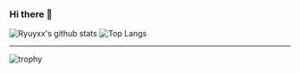 ### Hi there 👋


![Ryuyxx's github stats](https://github-readme-stats.vercel.app/api?username=Ryuyxx&count_private=true&show_icons=true&theme=react&hide=prs)
![Top Langs](https://github-readme-stats.vercel.app/api/top-langs/?username=Ryuyxx&hide=jupyter%20notebook&layout=compact&theme=react)  

<!--
![Ryuyxx's wakatime stats](https://github-readme-stats.vercel.app/api/wakatime?username=Ryuyxx&layout=compact&theme=react)
-->
***
![trophy](https://github-profile-trophy.vercel.app/?username=ryuyxx&theme=onedark&title=Joined2020,Stars,Commit,Repositories,Followers,Issues)


<!--
**Ryuyxx/Ryuyxx** is a ✨ _special_ ✨ repository because its `README.md` (this file) appears on your GitHub profile.

Here are some ideas to get you started:

- 🔭 I’m currently working on ...
- 🌱 I’m currently learning ...
- 👯 I’m looking to collaborate on ...
- 🤔 I’m looking for help with ...
- 💬 Ask me about ...
- 📫 How to reach me: ...
- 😄 Pronouns: ...
- ⚡ Fun fact: ...

- 🌱 I’m currently learning ML/DL
- 💬 Ask me about future world
- ⚡ Fun fact: I am AI is palindrome and I'm actually AI 
-->
